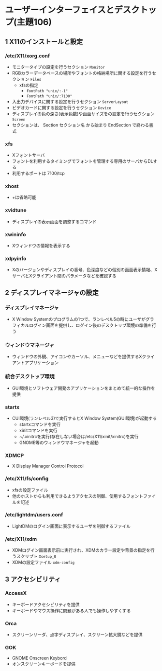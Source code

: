 # ユーザーインターフェイスとデスクトップ(主題106)

## 1 X11のインストールと設定
### /etc/X11/xorg.conf
- モニタータイプの設定を行うセクション ```Monitor```
- RGBカラーデータベースの場所やフォントの格納場所に関する設定を行うセクション ```Files```
	- xfsの指定
		- ```FontPath "unix/:-1"```
		- ```FontPath "unix/:7100"```
- 入出力デバイスに関する設定を行うセクション ```ServerLayout```
- ビデオカードに関する設定を行うセクション ```Device```
- ディスプレイの色の深さ(表示色数)や画面サイズをの設定を行うセクション ```Screen```
- セクションは、 Section セクション名 から始まり EndSection で終わる書式
### xfs
- Xフォントサーバ
- フォントを利用するタイミングでフォントを管理する専用のサーバからDLする
- 利用するポートは 7100/tcp
### xhost
- +は省略可能
### xvidtune
- ディスプレイの表示画面を調整するコマンド
### xwininfo
- Xウィンドウの情報を表示する
### xdpyinfo
- Xのバージョンやディスプレイの番号、色深度などの個別の画面表示情報、XサーバとXクライアント間のパラメータなどを確認する

## 2 ディスプレイマネージャの設定
### ディスプレイマネージャ
- X Window Systemのプログラムの1つで、ランレベル5の時にユーザがグラフィカルログイン画面を提供し、ログイン後のデスクトップ環境の準備を行う
### ウィンドウマネージャ
- ウィンドウの外観、アイコンやカーソル、メニューなどを提供するXクライアントアプリケーション
### 統合デスクトップ環境
- GUI環境とソフトウェア開発のアプリケーションをまとめて統一的な操作を提供
### startx
- CUI環境(ランレベル3)で実行するとX Window System(GUI環境)が起動する
    - startxコマンドを実行
    - xinitコマンドを実行
    - ~/.xinitrcを実行(存在しない場合は/etc/X11/xinit/xinitrc)を実行 
    - GNOME等のウィンドウマネージャを起動
### XDMCP
- X Display Manager Control Protocol
### /etc/X11/fs/config
- xfsの設定ファイル
- 他のホストからも利用できるようアクセスの制御、使用するフォントファイルを記述
### /etc/lightdm/users.conf
- LightDMのログイン画面に表示するユーザを制御するファイル
### /etc/X11/xdm
- XDMログイン画面表示前に実行され、XDMのカラー設定や背景の指定を行うスクリプト ```Xsetup_0```
- XDMの設定ファイル ```xdm-config```

## 3 アクセシビリティ
### AccessX
- キーボードアクセシビリティを提供
- キーボードやマウス操作に問題がある人でも操作しやすくする
### Orca
- スクリーンリーダ、点字ディスプレイ、スクリーン拡大鏡などを提供
### GOK
- GNOME Onscreen Keybord
- オンスクリーンキーボードを提供
